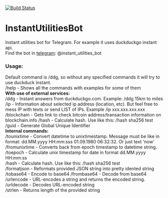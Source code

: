[![Build Status](https://travis-ci.org/0x49D1/InstantUtilitiesBot.svg?branch=master)](https://travis-ci.org/0x49D1/InstantUtilitiesBot)
# InstantUtilitiesBot
Instant utilities bot for Telegram. For example it uses duckduckgo instant api.    
Find the bot in [telegram](https://telegram.org/): @instant_utilities_bot
### Usage:  
Default command is /ddg, so without any specified commands it will try to use duckduck instant.  
/help - Shows all the commands with examples for some of them  
**With use of external services:**  
/ddg - Instant answers from duckduckgo.com. Example: /ddg 15km to miles  
/ip - Information about selected ip address (location, etc). But feel free to mess IP with texts or send LIST of IPs. Example /ip xxx.xxx.xxx.xxx
/blockchain - Gets link to check bitcoin address/transaction information on blockchain.info
/hash - Calculate hash. Use like this: /hash sha256 test
/guid - Generate Global Unique Identifier   
**Internal commands:**  
/tounixtime - Convert datetime to unixtimestamp. Message must be like in format: dd.MM.yyyy HH:mm:sss 01.09.1980 06:32:32. Or just text 'now'  
/fromunixtime - Converts back from epoch timestamp to datetime string.
/toepoch - Calculate unix timestamp for date in format dd.MM.yyyy HH:mm:ss  
/hash - Calculate hash. Use like this: /hash sha256 test  
/formatjson - Reformats provided JSON string into pretty idented string
/tobase64 - Encode to base64
/frombase64 - Decode from base64     
/urlencode - URL-encodes a string and returns the encoded string.    
/urldecode - Decodes URL-encoded string   
/strlen - Returns length of the provided string
